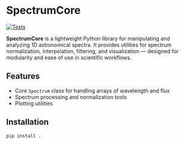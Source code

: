 # SpectrumCore

[![Tests](https://github.com/anthonyburrow/SpectrumCore/actions/workflows/tests.yml/badge.svg)](https://github.com/anthonyburrow/SpectrumCore/actions/workflows/tests.yml)

**SpectrumCore** is a lightweight Python library for manipulating and analyzing
1D astronomical spectra. It provides utilities for spectrum normalization,
interpolation, filtering, and visualization — designed for modularity and ease
of use in scientific workflows.

## Features

- Core `Spectrum` class for handling arrays of wavelength and flux
- Spectrum processing and normalization tools
- Plotting utilities

## Installation

```bash
pip install .
